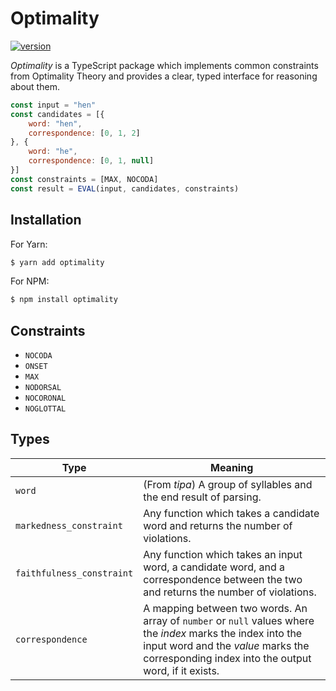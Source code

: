 # Optimality
[![version](https://img.shields.io/npm/v/optimality.svg)](https://www.npmjs.org/package/optimality)

*Optimality* is a TypeScript package which implements common constraints from Optimality Theory and provides a clear, typed interface for reasoning about them.

```js
const input = "hen"
const candidates = [{
    word: "hen",
    correspondence: [0, 1, 2]
}, {
    word: "he",
    correspondence: [0, 1, null]
}]
const constraints = [MAX, NOCODA]
const result = EVAL(input, candidates, constraints)
```

## Installation

For Yarn:

```bash
$ yarn add optimality
```

For NPM:

```bash
$ npm install optimality
```

## Constraints

- `NOCODA`
- `ONSET`
- `MAX`
- `NODORSAL`
- `NOCORONAL`
- `NOGLOTTAL`

## Types

| Type                        | Meaning
| ------                      | -------
| `word`                      | (From *tipa*) A group of syllables and the end result of parsing.
| `markedness_constraint`     | Any function which takes a candidate word and returns the number of violations.
| `faithfulness_constraint`   | Any function which takes an input word, a candidate word, and a correspondence between the two and returns the number of violations.
| `correspondence`            | A mapping between two words. An array of `number` or `null` values where the *index* marks the index into the input word and the *value* marks the corresponding index into the output word, if it exists.